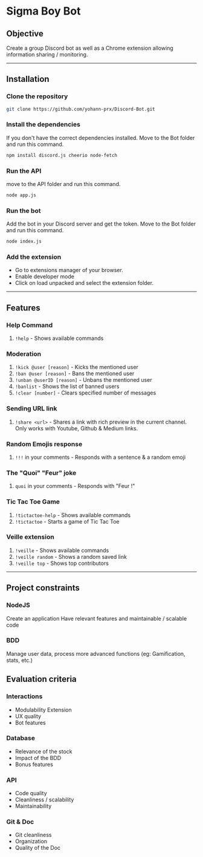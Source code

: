# Sigma Boy Bot
## Objective
Create a group Discord bot as well as a Chrome extension allowing information sharing / monitoring.

---

## Installation
### Clone the repository
```bash
git clone https://github.com/yohann-prx/Discord-Bot.git
```
### Install the dependencies
If you don't have the correct dependencies installed. Move to the Bot folder and run this command.
```bash
npm install discord.js cheerio node-fetch
```
### Run the API
move to the API folder and run this command.
```bash
node app.js
```
### Run the bot
Add the bot in your Discord server and get the token.
Move to the Bot folder and run this command.
```bash
node index.js
```
### Add the extension
- Go to extensions manager of your browser.
- Enable developer mode
- Click on load unpacked and select the extension folder.

---

## Features
### Help Command
1. `!help` - Shows available commands
### Moderation
1. `!kick @user [reason]` - Kicks the mentioned user
2. `!ban @user [reason]` - Bans the mentioned user
3. `!unban @userID [reason]` - Unbans the mentioned user
4. `!banlist` - Shows the list of banned users
3. `!clear [number]` - Clears specified number of messages
### Sending URL link
1. `!share <url>` - Shares a link with rich preview in the current channel. Only works with Youtube, Github & Medium links.
### Random Emojis response
1. `!!!` in your comments - Responds with a sentence & a random emoji
### The "Quoi" "Feur" joke
1. `quoi` in your comments - Responds with "Feur !"
### Tic Tac Toe Game
1. `!tictactoe-help` - Shows available commands
2. `!tictactoe` - Starts a game of Tic Tac Toe
### Veille extension
1. `!veille` - Shows available commands
2. `!veille random` - Shows a random saved link
3. `!veille top` - Shows top contributors

---

## Project constraints
### NodeJS
Create an application
Have relevant features and maintainable / scalable code
### BDD
Manage user data, process more advanced functions (eg: Gamification, stats, etc.)
## Evaluation criteria
### Interactions
- Modulability Extension
- UX quality
- Bot features
### Database
- Relevance of the stock
- Impact of the BDD
- Bonus features
### API
- Code quality
- Cleanliness / scalability
- Maintainability
### Git & Doc
- Git cleanliness
- Organization
- Quality of the Doc
